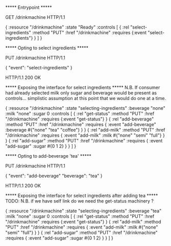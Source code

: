 ***** Entrypoint *****

GET /drinkmachine HTTP/1.1

{
  :resource "/drinkmachine"
  :state "Ready"
  :controls [
    {
      :rel "select-ingredients"
      :method "PUT"
      :href "/drinkmachine"
      :requires {:event "select-ingredients"}
    }
  ]
}

***** Opting to select ingredients *****

PUT /drinkmachine HTTP/1.1

{
    "event": "select-ingredients"
}

HTTP/1.1 200 OK


***** Exposing the interface for select ingredients *****
N.B. If consumer had already selected milk only sugar and beverage would be
present as controls... simplistic assumption at this point that we would do
one at a time.

{
	:resource "/drinkmachine"
	:state "selecting-ingredients"
  :beverage "none"
	:milk "none"
  :sugar 0
	:controls [
    {
		  :rel "get-status"
		  :method "PUT"
		  :href "/drinkmachine"
		  :requires {:event "get-status"}
	  }
    {
	    :rel "add-beverage"
	    :method "PUT"
	    :href "/drinkmachine"
	    :requires {
        :event "add-beverage"
		    :beverage #{"none" "tea" "coffee"}
		  }
    }
    {
	    :rel "add-milk"
	    :method "PUT"
	    :href "/drinkmachine"
	    :requires {
        :event "add-milk"
		    :milk #{"none" "semi" "full"}
		  }
    }
    {
	    :rel "add-sugar"
	    :method "PUT"
	    :href "/drinkmachine"
	    :requires {
        :event "add-sugar"
		    :sugar #{0 1 2}
		  }
    }
  ]
}


***** Opting to add-beverage 'tea' *****

PUT /drinkmachine HTTP/1.1

{
    "event": "add-beverage"
    "beverage": "tea"
}

HTTP/1.1 200 OK



***** Exposing the interface for select ingredients after adding tea *****
TODO: N.B. if we have self link do we need the get-status machinery ?

{
	:resource "/drinkmachine"
	:state "selecting-ingredients"
  :beverage "tea"
	:milk "none"
  :sugar 0
	:controls [
    {
		  :rel "get-status"
		  :method "PUT"
		  :href "/drinkmachine"
		  :requires {:event "get-status"}
	  }
    {
	    :rel "add-milk"
	    :method "PUT"
	    :href "/drinkmachine"
	    :requires {
        :event "add-milk"
		    :milk #{"none" "semi" "full"}
		  }
    }
    {
	    :rel "add-sugar"
	    :method "PUT"
	    :href "/drinkmachine"
	    :requires {
        :event "add-sugar"
		    :sugar #{0 1 2}
		  }
    }
  ]
}
